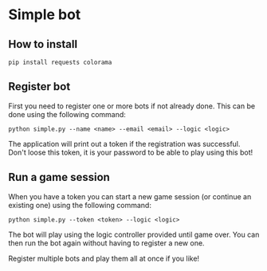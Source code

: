 Simple bot
==========

How to install
--------------

`pip install requests colorama`


Register bot
------------

First you need to register one or more bots if not already done. This can be done using the following command:

`python simple.py --name <name> --email <email> --logic <logic>`

The application will print out a token if the registration was successful. Don't loose this token, it is your password to be able to play using this bot!


Run a game session
------------------

When you have a token you can start a new game session (or continue an existing one) using the following command:

`python simple.py --token <token> --logic <logic>`

The bot will play using the logic controller provided until game over. You can then run the bot again without having to register a new one.

Register multiple bots and play them all at once if you like!